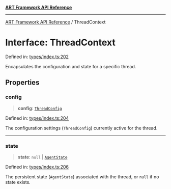 [**ART Framework API Reference**](../README.md)

***

[ART Framework API Reference](../README.md) / ThreadContext

# Interface: ThreadContext

Defined in: [types/index.ts:202](https://github.com/hashangit/ART/blob/f2c01fe8faa76ca4df3209539d95509aac02e476/src/types/index.ts#L202)

Encapsulates the configuration and state for a specific thread.

## Properties

### config

> **config**: [`ThreadConfig`](ThreadConfig.md)

Defined in: [types/index.ts:204](https://github.com/hashangit/ART/blob/f2c01fe8faa76ca4df3209539d95509aac02e476/src/types/index.ts#L204)

The configuration settings (`ThreadConfig`) currently active for the thread.

***

### state

> **state**: `null` \| [`AgentState`](AgentState.md)

Defined in: [types/index.ts:206](https://github.com/hashangit/ART/blob/f2c01fe8faa76ca4df3209539d95509aac02e476/src/types/index.ts#L206)

The persistent state (`AgentState`) associated with the thread, or `null` if no state exists.
